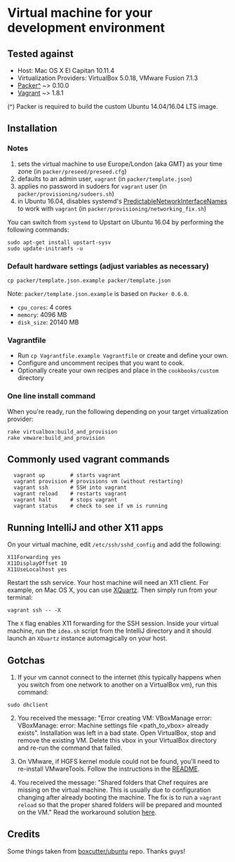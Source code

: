 # Virtual machine for your development environment

## Tested against

* Host: Mac OS X El Capitan 10.11.4
* Virtualization Providers: VirtualBox 5.0.18, VMware Fusion 7.1.3
* [Packer^](http://www.packer.io/downloads.html) ~> 0.10.0
* [Vagrant](http://downloads.vagrantup.com/) ~> 1.8.1

(^) Packer is required to build the custom Ubuntu 14.04/16.04 LTS image.

## Installation

### Notes

1. sets the virtual machine to use Europe/London (aka GMT) as your time zone (in `packer/preseed/preseed.cfg`)
2. defaults to an admin user, `vagrant` (in `packer/template.json`)
3. applies no password in sudoers for `vagrant` user (in `packer/provisioning/sudoers.sh`)
4. in Ubuntu 16.04, disables systemd's [PredictableNetworkInterfaceNames](http://www.freedesktop.org/wiki/Software/systemd/PredictableNetworkInterfaceNames/) to work with `vagrant` (in `packer/provisioning/networking_fix.sh`)

You can switch from `systemd` to Upstart on Ubuntu 16.04 by performing the following commands:

```
sudo apt-get install upstart-sysv
sudo update-initramfs -u
```

### Default hardware settings (adjust variables as necessary)

```
cp packer/template.json.example packer/template.json
```

Note: `packer/template.json.example` is based on `Packer 0.6.0`.

  * `cpu_cores`: 4 cores
  * `memory`: 4096 MB
  * `disk_size`: 20140 MB

### Vagrantfile

  * Run `cp Vagrantfile.example Vagrantfile` or create and define your own.
  * Configure and uncomment recipes that you want to cook.
  * Optionally create your own recipes and place in the `cookbooks/custom` directory

### One line install command

When you're ready, run the following depending on your target virtualization provider:

```
rake virtualbox:build_and_provision
rake vmware:build_and_provision
```

## Commonly used vagrant commands

```
  vagrant up        # starts vagrant
  vagrant provision # provisions vm (without restarting)
  vagrant ssh       # SSH into vagrant
  vagrant reload    # restarts vagrant
  vagrant halt      # stops vagrant
  vagrant status    # check to see if vm is running
```

## Running IntelliJ and other X11 apps

On your virtual machine, edit `/etc/ssh/sshd_config` and add the following:

```
X11Forwarding yes
X11DisplayOffset 10
X11UseLocalhost yes
```

Restart the ssh service. Your host machine will need an X11 client. For example, on Mac OS X, you can use [XQuartz](https://www.xquartz.org/). Then simply run from your terminal:

```
vagrant ssh -- -X
```

The `X` flag enables X11 forwarding for the SSH session. Inside your virtual machine, run the `idea.sh` script from the IntelliJ directory and it should launch an `XQuartz` instance automagically on your host.

## Gotchas

1. If your vm cannot connect to the internet (this typically happens when you switch from one network to another on a VirtualBox vm), run this command:

```
sudo dhclient
```
2. You received the message: "Error creating VM: VBoxManage error: VBoxManage: error: Machine settings file <path_to_vbox> already exists". Installation was left in a bad state. Open VirtualBox, stop and remove the existing VM. Delete this vbox in your VirtualBox directory and re-run the command that failed.

3. On VMware, if HGFS kernel module could not be found, you'll need to re-install VMwareTools. Follow the instructions in the [README](https://github.com/rasa/vmware-tools-patches).

4. You received the message: "Shared folders that Chef requires are missing on the virtual machine.
This is usually due to configuration changing after already booting the
machine. The fix is to run a `vagrant reload` so that the proper shared
folders will be prepared and mounted on the VM." Read the workaround solution [here](https://github.com/mitchellh/vagrant/issues/5199#issuecomment-70603756).

## Credits

Some things taken from [boxcutter/ubuntu](https://github.com/boxcutter/ubuntu) repo. Thanks guys!
